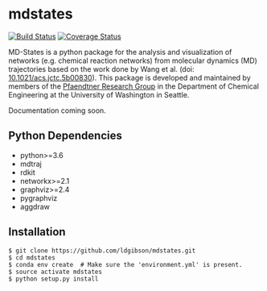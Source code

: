 # mdstates
[![Build Status](https://travis-ci.org/ldgibson/mdstates.png?branch=master)](https://travis-ci.org/ldgibson/mdstates)
[![Coverage Status](https://coveralls.io/repos/github/ldgibson/mdstates/badge.svg?branch=master)](https://coveralls.io/github/ldgibson/mdstates?branch=master)

MD-States is a python package for the analysis and visualization of networks (e.g. chemical reaction networks) from molecular dynamics (MD) trajectories based on the work done by Wang et al. (doi: [10.1021/acs.jctc.5b00830](https://pubs.acs.org/doi/10.1021/acs.jctc.5b00830)). This package is developed and maintained by members of the [Pfaendtner Research Group](http://prg.washington.edu/) in the Department of Chemical Engineering at the University of Washington in Seattle.

Documentation coming soon.

## Python Dependencies
  - python>=3.6
  - mdtraj
  - rdkit
  - networkx>=2.1
  - graphviz>=2.4
  - pygraphviz
  - aggdraw

## Installation
```
$ git clone https://github.com/ldgibson/mdstates.git
$ cd mdstates
$ conda env create  # Make sure the 'environment.yml' is present.
$ source activate mdstates
$ python setup.py install
```
